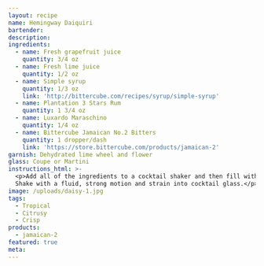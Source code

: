 ```yaml
---
layout: recipe
name: Hemingway Daiquiri
bartender:
description:
ingredients:
  - name: Fresh grapefruit juice
    quantity: 3/4 oz
  - name: Fresh lime juice
    quantity: 1/2 oz
  - name: Simple syrup
    quantity: 1/3 oz
    link: 'http://bittercube.com/recipes/syrup/simple-syrup'
  - name: Plantation 3 Stars Rum
    quantity: 1 3/4 oz
  - name: Luxardo Maraschino
    quantity: 1/4 oz
  - name: Bittercube Jamaican No.2 Bitters
    quantity: 1 dropper/dash
    link: 'https://store.bittercube.com/products/jamaican-2'
garnish: Dehydrated lime wheel and flower
glass: Coupe or Martini
instructions_html: >-
  <p>Add all of the ingredients to a cocktail shaker and then fill with ice.
  Shake with a fluid, strong motion and strain into cocktail glass.</p>
image: /uploads/daisy-1.jpg
tags:
  - Tropical
  - Citrusy
  - Crisp
products:
  - jamaican-2
featured: true
meta:
---
```


